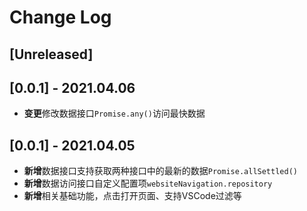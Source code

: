# Change Log

## [Unreleased]

## [0.0.1] - 2021.04.06

- **变更**修改数据接口`Promise.any()`访问最快数据

## [0.0.1] - 2021.04.05

- **新增**数据接口支持获取两种接口中的最新的数据`Promise.allSettled()`
- **新增**数据访问接口自定义配置项`websiteNavigation.repository`
- **新增**相关基础功能，点击打开页面、支持VSCode过滤等
